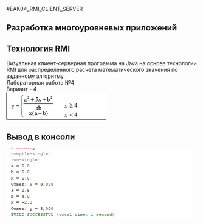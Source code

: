 #EAK04_RMI_CLIENT_SERVER
## Разработка многоуровневых приложений
## Технология RMI
Визуальная клиент-серверная программа на Java на основе технологии RMI для распределенного расчета математического значения по заданному алгоритму.   
Лабораторная работа №4  
Вариант - 4  
![primer](primer.png)  
## Вывод в консоли
![console](console.png)